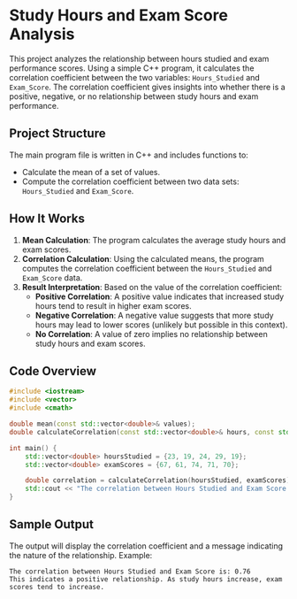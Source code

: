 # Study Hours and Exam Score Analysis

This project analyzes the relationship between hours studied and exam performance scores. 
Using a simple C++ program, it calculates the correlation coefficient between the two variables: `Hours_Studied` and `Exam_Score`. 
The correlation coefficient gives insights into whether there is a positive, negative, or no relationship between study hours and exam performance.

## Project Structure

The main program file is written in C++ and includes functions to:
- Calculate the mean of a set of values.
- Compute the correlation coefficient between two data sets: `Hours_Studied` and `Exam_Score`.

## How It Works

1. **Mean Calculation**: The program calculates the average study hours and exam scores.
2. **Correlation Calculation**: Using the calculated means, the program computes the correlation coefficient between the `Hours_Studied` and `Exam_Score` data.
3. **Result Interpretation**: Based on the value of the correlation coefficient:
   - **Positive Correlation**: A positive value indicates that increased study hours tend to result in higher exam scores.
   - **Negative Correlation**: A negative value suggests that more study hours may lead to lower scores (unlikely but possible in this context).
   - **No Correlation**: A value of zero implies no relationship between study hours and exam scores.

## Code Overview

```cpp
#include <iostream>
#include <vector>
#include <cmath>

double mean(const std::vector<double>& values);
double calculateCorrelation(const std::vector<double>& hours, const std::vector<double>& scores);

int main() {
    std::vector<double> hoursStudied = {23, 19, 24, 29, 19}; 
    std::vector<double> examScores = {67, 61, 74, 71, 70};   

    double correlation = calculateCorrelation(hoursStudied, examScores);
    std::cout << "The correlation between Hours Studied and Exam Score is: " << correlation << std::endl;
}
```

## Sample Output

The output will display the correlation coefficient and a message indicating the nature of the relationship. Example:

```
The correlation between Hours Studied and Exam Score is: 0.76
This indicates a positive relationship. As study hours increase, exam scores tend to increase.
```

